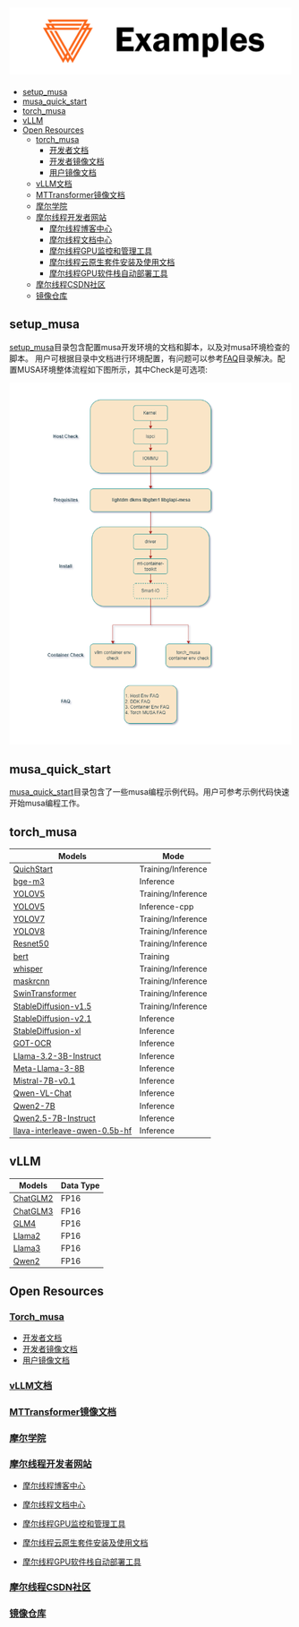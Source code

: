 ![Examples Logo](docs/images/example.png)
-----------------------

<!-- toc -->

- [setup\_musa](#setup_musa)
- [musa\_quick\_start](#musa_quick_start)
- [torch\_musa](#torch_musa)
- [vLLM](#vllm)
- [Open Resources](#open-resources)
  - [torch\_musa](#torch_musa-1)
    - [开发者文档](#开发者文档)
    - [开发者镜像文档](#开发者镜像文档)
    - [用户镜像文档](#用户镜像文档)
  - [vLLM文档](#vllm文档)
  - [MTTransformer镜像文档](#mttransformer镜像文档)
  - [摩尔学院](#摩尔学院)
  - [摩尔线程开发者网站](#摩尔线程开发者网站)
    - [摩尔线程博客中心](#摩尔线程博客中心)
    - [摩尔线程文档中心](#摩尔线程文档中心)
    - [摩尔线程GPU监控和管理工具](#摩尔线程gpu监控和管理工具)
    - [摩尔线程云原生套件安装及使用文档](#摩尔线程云原生套件安装及使用文档)
    - [摩尔线程GPU软件栈自动部署工具](#摩尔线程gpu软件栈自动部署工具)
  - [摩尔线程CSDN社区](#摩尔线程csdn社区)
  - [镜像仓库](#镜像仓库)
  <!-- tocstop -->

## setup_musa

[setup_musa](./setup_musa)目录包含配置musa开发环境的文档和脚本，以及对musa环境检查的脚本。 用户可根据目录中文档进行环境配置，有问题可以参考[FAQ](./FAQ)目录解决。配置MUSA环境整体流程如下图所示，其中Check是可选项:

![install_guide](docs/images/install_guide.png)

## musa_quick_start
[musa_quick_start](./musa_quick_start)目录包含了一些musa编程示例代码。用户可参考示例代码快速开始musa编程工作。


## torch_musa

| Models  | Mode      |
| ------- | --------- |
| [QuichStart](./pytorch/QuickStart)  | Training/Inference |
| [bge-m3](./pytorch/Embedding/bge_m3)  | Inference |
| [YOLOV5](./pytorch/cv/yolov5)  | Training/Inference |
| [YOLOV5](./pytorch/cpp/)  | Inference-cpp |
| [YOLOV7](./pytorch/cv/yolov7/) | Training/Inference |
| [YOLOV8](./pytorch/cv/yolov8/) | Training/Inference |
| [Resnet50](./pytorch/cv/resnet50/) | Training/Inference |
| [bert](./pytorch/nlp/bert/) | Training |
| [whisper](./pytorch/speech/whisper/) | Training/Inference |
| [maskrcnn](./pytorch/cv/maskrcnn/) | Training/Inference |
| [SwinTransformer](./pytorch/cv/swin_transformer/) | Training/Inference |
| [StableDiffusion-v1.5](./pytorch/multimodal/sd_1.5) | Training/Inference |
| [StableDiffusion-v2.1](./pytorch/multimodal/sd_2.1) | Inference |
| [StableDiffusion-xl](./pytorch/multimodal/sdxl) | Inference |
| [GOT-OCR](./pytorch/huggingface_demo/GOT-OCR) | Inference |
| [Llama-3.2-3B-Instruct](./pytorch/huggingface_demo/Llama-3.2-3B-Instruct) | Inference |
| [Meta-Llama-3-8B](./pytorch/huggingface_demo/Meta-Llama-3-8B) | Inference |
| [Mistral-7B-v0.1](./pytorch/huggingface_demo/Mistral-7B-v0.1) | Inference |
| [Qwen-VL-Chat](./pytorch/huggingface_demo/Qwen-VL-Chat) | Inference |
| [Qwen2-7B](./pytorch/huggingface_demo/Qwen2-7B) | Inference |
| [Qwen2.5-7B-Instruct](./pytorch/huggingface_demo/Qwen2.5-7B-Instruct) | Inference |
| [llava-interleave-qwen-0.5b-hf](./pytorch/huggingface_demo/llava-interleave-qwen-0.5b-hf) | Inference |


## vLLM

| Models        | Data Type     |
| ------------  | ------------- |
| [ChatGLM2](./vllm/models/ChatGLM2)        | FP16          |
| [ChatGLM3](./vllm/models/ChatGLM3)        | FP16          |
| [GLM4](./vllm/models/GLM4)        | FP16          |
| [Llama2](./vllm/models/Llama2)        | FP16          |
| [Llama3](./vllm/models/Llama3)        | FP16          |
| [Qwen2](./vllm/models/Qwen2)        | FP16          |



## Open Resources

### [Torch_musa](https://github.com/MooreThreads/torch_musa)

- [开发者文档](https://github.com/MooreThreads/torch_musa/blob/main/docs/)
- [开发者镜像文档](https://mcconline.mthreads.com/repo/musa-pytorch-dev-public?repoName=musa-pytorch-dev-public&repoNamespace=mcconline&displayName=Pytorch%20on%20MUSA%20Dev)
- [用户镜像文档](https://mcconline.mthreads.com/repo/musa-pytorch-release-public?repoName=musa-pytorch-release-public&repoNamespace=mcconline&displayName=Pytorch%20on%20MUSA%20Release)

### [vLLM文档](https://docs.mthreads.com/mtt/mtt-doc-online/)

### [MTTransformer镜像文档](https://mcconline.mthreads.com/repo/musa-pytorch-transformer?repoName=musa-pytorch-transformer&repoNamespace=mcconline&displayName=MT%20Transformer%20Release)

### [摩尔学院](https://academy.mthreads.com/)

### [摩尔线程开发者网站](https://developer.mthreads.com/)

- [摩尔线程博客中心](https://blog.mthreads.com/blog/musa/)

- [摩尔线程文档中心](https://docs.mthreads.com/)

- [摩尔线程GPU监控和管理工具](https://docs.mthreads.com/gmc/gmc-doc-online/user_manual/)

- [摩尔线程云原生套件安装及使用文档](https://docs.mthreads.com/cloud-native/cloud-native-doc-online/introduction/)
- [摩尔线程GPU软件栈自动部署工具](https://document-dev.devops.mthreads.com/musa-deploy/musa-deploy-doc-online/introduction/)

### [摩尔线程CSDN社区](https://bbs.csdn.net/forums/mthreads)

### [镜像仓库](https://mcconline.mthreads.com/repo)
